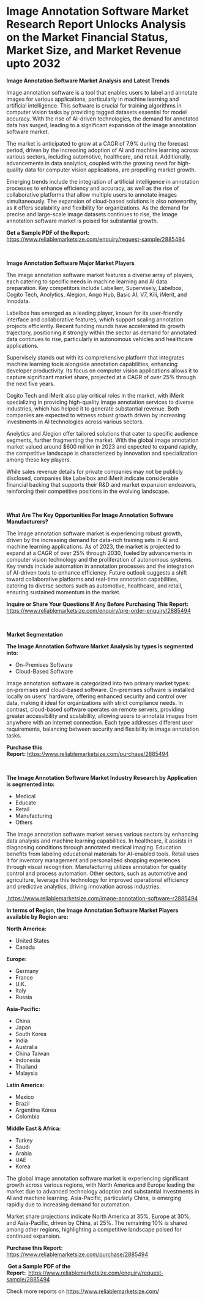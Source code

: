 <p><h1>Image Annotation Software Market Research Report Unlocks Analysis on the Market Financial Status, Market Size, and Market Revenue upto 2032</h1></p><p><strong>Image Annotation Software Market Analysis and Latest Trends</strong></p>
<p><p>Image annotation software is a tool that enables users to label and annotate images for various applications, particularly in machine learning and artificial intelligence. This software is crucial for training algorithms in computer vision tasks by providing tagged datasets essential for model accuracy. With the rise of AI-driven technologies, the demand for annotated data has surged, leading to a significant expansion of the image annotation software market.</p><p>The market is anticipated to grow at a CAGR of 7.9% during the forecast period, driven by the increasing adoption of AI and machine learning across various sectors, including automotive, healthcare, and retail. Additionally, advancements in data analytics, coupled with the growing need for high-quality data for computer vision applications, are propelling market growth. </p><p>Emerging trends include the integration of artificial intelligence in annotation processes to enhance efficiency and accuracy, as well as the rise of collaborative platforms that allow multiple users to annotate images simultaneously. The expansion of cloud-based solutions is also noteworthy, as it offers scalability and flexibility for organizations. As the demand for precise and large-scale image datasets continues to rise, the image annotation software market is poised for substantial growth.</p></p>
<p><strong>Get a Sample PDF of the Report:&nbsp;</strong> <a href="https://www.reliablemarketsize.com/enquiry/request-sample/2885494?utm_campaign=2890&utm_medium=2&utm_source=Github&utm_content=ia&utm_term=13032025&utm_id=image-annotation-software">https://www.reliablemarketsize.com/enquiry/request-sample/2885494</a></p>
<p>&nbsp;</p>
<p><strong>Image Annotation Software Major Market Players</strong></p>
<p><p>The image annotation software market features a diverse array of players, each catering to specific needs in machine learning and AI data preparation. Key competitors include Labellerr, Supervisely, Labelbox, Cogito Tech, Anolytics, Alegion, Ango Hub, Basic AI, V7, Kili, iMerit, and Innodata.</p><p>Labelbox has emerged as a leading player, known for its user-friendly interface and collaborative features, which support scaling annotation projects efficiently. Recent funding rounds have accelerated its growth trajectory, positioning it strongly within the sector as demand for annotated data continues to rise, particularly in autonomous vehicles and healthcare applications.</p><p>Supervisely stands out with its comprehensive platform that integrates machine learning tools alongside annotation capabilities, enhancing developer productivity. Its focus on computer vision applications allows it to capture significant market share, projected at a CAGR of over 25% through the next five years.</p><p>Cogito Tech and iMerit also play critical roles in the market, with iMerit specializing in providing high-quality image annotation services to diverse industries, which has helped it to generate substantial revenue. Both companies are expected to witness robust growth driven by increasing investments in AI technologies across various sectors.</p><p>Anolytics and Alegion offer tailored solutions that cater to specific audience segments, further fragmenting the market. With the global image annotation market valued around $600 million in 2023 and expected to expand rapidly, the competitive landscape is characterized by innovation and specialization among these key players.</p><p>While sales revenue details for private companies may not be publicly disclosed, companies like Labelbox and iMerit indicate considerable financial backing that supports their R&D and market expansion endeavors, reinforcing their competitive positions in the evolving landscape.</p></p>
<p>&nbsp;</p>
<p><strong>What Are The Key Opportunities For Image Annotation Software Manufacturers?</strong></p>
<p><p>The image annotation software market is experiencing robust growth, driven by the increasing demand for data-rich training sets in AI and machine learning applications. As of 2023, the market is projected to expand at a CAGR of over 25% through 2030, fueled by advancements in computer vision technology and the proliferation of autonomous systems. Key trends include automation in annotation processes and the integration of AI-driven tools to enhance efficiency. Future outlook suggests a shift toward collaborative platforms and real-time annotation capabilities, catering to diverse sectors such as automotive, healthcare, and retail, ensuring sustained momentum in the market.</p></p>
<p><strong>Inquire or Share Your Questions If Any Before Purchasing This Report:</strong> <a href="https://www.reliablemarketsize.com/enquiry/pre-order-enquiry/2885494?utm_campaign=2890&utm_medium=2&utm_source=Github&utm_content=ia&utm_term=13032025&utm_id=image-annotation-software">https://www.reliablemarketsize.com/enquiry/pre-order-enquiry/2885494</a></p>
<p>&nbsp;</p>
<p><strong>Market Segmentation</strong></p>
<p><strong>The Image Annotation Software Market Analysis by types is segmented into:</strong></p>
<p><ul><li>On-Premises Software</li><li>Cloud-Based Software</li></ul></p>
<p><p>Image annotation software is categorized into two primary market types: on-premises and cloud-based software. On-premises software is installed locally on users' hardware, offering enhanced security and control over data, making it ideal for organizations with strict compliance needs. In contrast, cloud-based software operates on remote servers, providing greater accessibility and scalability, allowing users to annotate images from anywhere with an internet connection. Each type addresses different user requirements, balancing between security and flexibility in image annotation tasks.</p></p>
<p><strong>Purchase this Report:&nbsp;</strong><a href="https://www.reliablemarketsize.com/purchase/2885494?utm_campaign=2890&utm_medium=2&utm_source=Github&utm_content=ia&utm_term=13032025&utm_id=image-annotation-software">https://www.reliablemarketsize.com/purchase/2885494</a></p>
<p>&nbsp;</p>
<p><strong>The Image Annotation Software Market Industry Research by Application is segmented into:</strong></p>
<p><ul><li>Medical</li><li>Educate</li><li>Retail</li><li>Manufacturing</li><li>Others</li></ul></p>
<p><p>The image annotation software market serves various sectors by enhancing data analysis and machine learning capabilities. In healthcare, it assists in diagnosing conditions through annotated medical imaging. Education benefits from labeling educational materials for AI-enabled tools. Retail uses it for inventory management and personalized shopping experiences through visual recognition. Manufacturing utilizes annotation for quality control and process automation. Other sectors, such as automotive and agriculture, leverage this technology for improved operational efficiency and predictive analytics, driving innovation across industries.</p></p>
<p><a href="https://www.reliablemarketsize.com/image-annotation-software-r2885494?utm_campaign=2890&utm_medium=2&utm_source=Github&utm_content=ia&utm_term=13032025&utm_id=image-annotation-software">&nbsp;https://www.reliablemarketsize.com/image-annotation-software-r2885494</a></p>
<p><strong>In terms of Region, the Image Annotation Software Market Players available by Region are:</strong></p>
<p>
    <p> <strong> North America: </strong>
        <ul>
            <li>United States</li>
            <li>Canada</li>
        </ul>
        </p> 
    <p> <strong> Europe: </strong>
        <ul>
            <li>Germany</li>
            <li>France</li>
            <li>U.K.</li>
            <li>Italy</li>
            <li>Russia</li>
        </ul>
        </p> 
    <p> <strong> Asia-Pacific: </strong>
        <ul>
            <li>China</li>
            <li>Japan</li>
            <li>South Korea</li>
            <li>India</li>
            <li>Australia</li>
            <li>China Taiwan</li>
            <li>Indonesia</li>
            <li>Thailand</li>
            <li>Malaysia</li>
        </ul>
        </p> 
    <p> <strong> Latin America: </strong>
        <ul>
            <li>Mexico</li>
            <li>Brazil</li>
            <li>Argentina Korea</li>
            <li>Colombia</li>
        </ul>
        </p> 
    <p> <strong> Middle East & Africa: </strong>
        <ul>
            <li>Turkey</li>
            <li>Saudi</li>
            <li>Arabia</li>
            <li>UAE</li>
            <li>Korea</li>
        </ul>
    </p>
    </p>
<p><p>The global image annotation software market is experiencing significant growth across various regions, with North America and Europe leading the market due to advanced technology adoption and substantial investments in AI and machine learning. Asia-Pacific, particularly China, is emerging rapidly due to increasing demand for automation. </p><p>Market share projections indicate North America at 35%, Europe at 30%, and Asia-Pacific, driven by China, at 25%. The remaining 10% is shared among other regions, highlighting a competitive landscape poised for continued expansion.</p></p>
<p><strong>Purchase this Report: </strong><a href="https://www.reliablemarketsize.com/purchase/2885494?utm_campaign=2890&utm_medium=2&utm_source=Github&utm_content=ia&utm_term=13032025&utm_id=image-annotation-software">https://www.reliablemarketsize.com/purchase/2885494</a></p>
<p>&nbsp;<strong>Get a Sample PDF of the Report:&nbsp;&nbsp;</strong><a href="https://www.reliablemarketsize.com/enquiry/request-sample/2885494?utm_campaign=2890&utm_medium=2&utm_source=Github&utm_content=ia&utm_term=13032025&utm_id=image-annotation-software">https://www.reliablemarketsize.com/enquiry/request-sample/2885494</a></p>
<p><strong></strong></p>
<p>Check more reports on <a href="https://www.reliablemarketsize.com/?utm_campaign=2890&utm_medium=2&utm_source=Github&utm_content=ia&utm_term=13032025&utm_id=image-annotation-software">https://www.reliablemarketsize.com/</a></p>